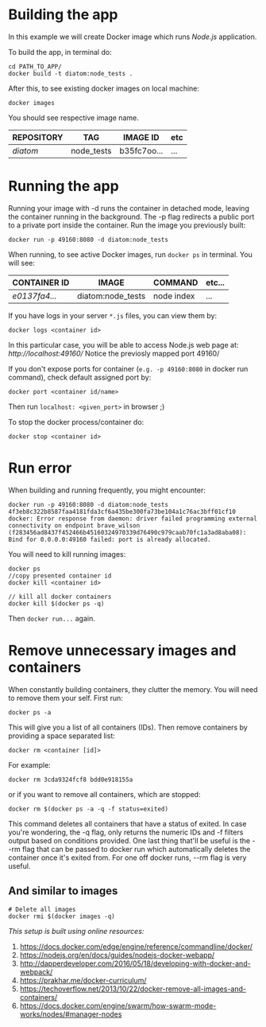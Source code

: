 # Building the app
In this example we will create Docker image which runs *Node.js* application.

To build the app, in terminal do:
```
cd PATH_TO_APP/
docker build -t diatom:node_tests .
```

After this, to see existing docker images on local machine:
```
docker images
```

You should see respective image name.

REPOSITORY | TAG | IMAGE ID | etc
--- | --- | --- | ---
*diatom* | node_tests | b35fc7oo... | ... |

# Running the app

Running your image with -d runs the container in detached mode, leaving the container running in the background. The -p flag redirects a public port to a private port inside the container. Run the image you previously built:

```
docker run -p 49160:8080 -d diatom:node_tests
```
When running, to see active Docker images, run ``docker ps`` in terminal. You will see:

CONTAINER ID | IMAGE | COMMAND |  etc...
--- |  --- |  --- | ---
| *e0137fa4...* | diatom:node_tests | node index | ... |

If you have logs in your server `*.js` files, you can view them by:
```
docker logs <container id>
```

In this particular case, you will be able to access Node.js web page at:
*http://localhost:49160/* Notice the previosly mapped port 49160/


If you don't expose ports for container (`e.g. -p 49160:8080` in docker run command), check default assigned port by:
```
docker port <container id/name>
```
Then run `localhost: <given_port>` in browser ;)

To stop the docker process/container do:
```
docker stop <container id>
```
# Run error

When building and running frequently, you might encounter:
```
docker run -p 49160:8080 -d diatom:node_tests
4f3eb8c322b8587faa4181fda3cf6a435be300fa73be104a1c76ac3bff01cf10
docker: Error response from daemon: driver failed programming external connectivity on endpoint brave_wilson (f283456ad8437f452466b45160324970339d76490c979caab70fc1a3ad8aba08): Bind for 0.0.0.0:49160 failed: port is already allocated.
```

You will need to kill running images:
```
docker ps
//copy presented container id
docker kill <container id>

// kill all docker containers
docker kill $(docker ps -q)
```

Then `docker run...` again.

# Remove unnecessary images and containers

When constantly building containers, they clutter the memory. You will need to remove them your self. First run:
```
docker ps -a
```
This will give you a list of all containers (IDs). Then remove containers by providing a space separated list:
```
docker rm <container [id]>
```

For example:
```
docker rm 3cda9324fcf8 bdd0e918155a
```

or if you want to remove all containers, which are stopped:
```
docker rm $(docker ps -a -q -f status=exited)
```
This command deletes all containers that have a status of exited. In case you're wondering, the -q flag, only returns the numeric IDs and -f filters output based on conditions provided. One last thing that'll be useful is the --rm flag that can be passed to docker run which automatically deletes the container once it's exited from. For one off docker runs, --rm flag is very useful.

## And similar to images
```
# Delete all images
docker rmi $(docker images -q)
```

*This setup is built using online resources:*
1. https://docs.docker.com/edge/engine/reference/commandline/docker/
2. https://nodejs.org/en/docs/guides/nodejs-docker-webapp/
3. http://dapperdeveloper.com/2016/05/18/developing-with-docker-and-webpack/
4. https://prakhar.me/docker-curriculum/
5. https://techoverflow.net/2013/10/22/docker-remove-all-images-and-containers/
6. https://docs.docker.com/engine/swarm/how-swarm-mode-works/nodes/#manager-nodes
